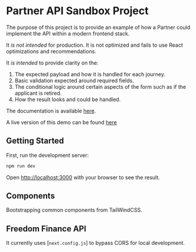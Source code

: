 # Partner API Sandbox Project

The purpose of this project is to provide an example of how a Partner could implement the API within a modern frontend stack.

It *is not intended* for production. It is not optimized and fails to use React optimizations and recommendations.

It *is intended* to provide clarity on the:

1. The expected payload and how it is handled for each journey.
2. Basic validation expected around required fields.
3. The conditional logic around certain aspects of the form such as if the applicant is retired.
4. How the result looks and could be handled.

The documentation is available [here](https://developer.freedomfinance.co.uk/).

A live version of this demo can be found [here](https://partner-api-demo.freedom-finance-test.cloud/)

## Getting Started

First, run the development server:

```bash
npm run dev
```

Open [http://localhost:3000](http://localhost:3000) with your browser to see the result.

## Components

Bootstrapping common components from TailWindCSS. 

## Freedom Finance API

It currently uses [`next.config.js`] to bypass CORS for local development.

